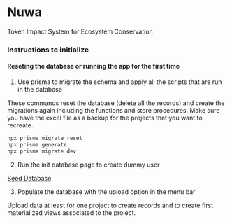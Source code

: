 # Nuwa

Token Impact System for Ecosystem Conservation



### Instructions to initialize

#### Reseting the database or running the app for the first time

1. Use prisma to migrate the schema and apply all the scripts that are run in the database

These commands reset the database (delete all the records) and create the migrations again including the functions and store procedures. Make sure you have the excel file as a backup for the projects that you want to recreate.

```bash
npx prisma migrate reset
npx prisma generate
npx prisma migrate dev
```

2. Run the init database page to create dummy user

[Seed Database](http://localhost:3000/seed)

3. Populate the database with the upload option in the menu bar

Upload data at least for one project to create records and to create first materialized views associated to the project.







